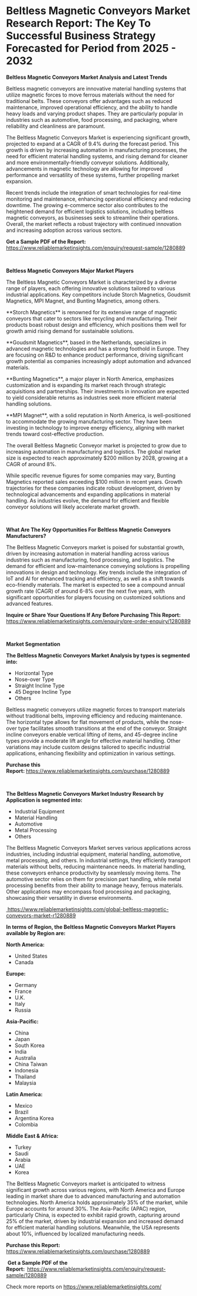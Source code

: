<p><h1>Beltless Magnetic Conveyors Market Research Report: The Key To Successful Business Strategy Forecasted for Period from 2025 - 2032</h1></p><p><strong>Beltless Magnetic Conveyors Market Analysis and Latest Trends</strong></p>
<p><p>Beltless magnetic conveyors are innovative material handling systems that utilize magnetic forces to move ferrous materials without the need for traditional belts. These conveyors offer advantages such as reduced maintenance, improved operational efficiency, and the ability to handle heavy loads and varying product shapes. They are particularly popular in industries such as automotive, food processing, and packaging, where reliability and cleanliness are paramount.</p><p>The Beltless Magnetic Conveyors Market is experiencing significant growth, projected to expand at a CAGR of 9.4% during the forecast period. This growth is driven by increasing automation in manufacturing processes, the need for efficient material handling systems, and rising demand for cleaner and more environmentally-friendly conveyor solutions. Additionally, advancements in magnetic technology are allowing for improved performance and versatility of these systems, further propelling market expansion.</p><p>Recent trends include the integration of smart technologies for real-time monitoring and maintenance, enhancing operational efficiency and reducing downtime. The growing e-commerce sector also contributes to the heightened demand for efficient logistics solutions, including beltless magnetic conveyors, as businesses seek to streamline their operations. Overall, the market reflects a robust trajectory with continued innovation and increasing adoption across various sectors.</p></p>
<p><strong>Get a Sample PDF of the Report:&nbsp;</strong> <a href="https://www.reliablemarketinsights.com/enquiry/request-sample/1280889?utm_campaign=3461&utm_medium=2&utm_source=Github&utm_content=ia&utm_term=24032025&utm_id=beltless-magnetic-conveyors">https://www.reliablemarketinsights.com/enquiry/request-sample/1280889</a></p>
<p>&nbsp;</p>
<p><strong>Beltless Magnetic Conveyors Major Market Players</strong></p>
<p><p>The Beltless Magnetic Conveyors Market is characterized by a diverse range of players, each offering innovative solutions tailored to various industrial applications. Key competitors include Storch Magnetics, Goudsmit Magnetics, MPI Magnet, and Bunting Magnetics, among others.</p><p>**Storch Magnetics** is renowned for its extensive range of magnetic conveyors that cater to sectors like recycling and manufacturing. Their products boast robust design and efficiency, which positions them well for growth amid rising demand for sustainable solutions. </p><p>**Goudsmit Magnetics**, based in the Netherlands, specializes in advanced magnetic technologies and has a strong foothold in Europe. They are focusing on R&D to enhance product performance, driving significant growth potential as companies increasingly adopt automation and advanced materials.</p><p>**Bunting Magnetics**, a major player in North America, emphasizes customization and is expanding its market reach through strategic acquisitions and partnerships. Their investments in innovation are expected to yield considerable returns as industries seek more efficient material handling solutions.</p><p>**MPI Magnet**, with a solid reputation in North America, is well-positioned to accommodate the growing manufacturing sector. They have been investing in technology to improve energy efficiency, aligning with market trends toward cost-effective production.</p><p>The overall Beltless Magnetic Conveyor market is projected to grow due to increasing automation in manufacturing and logistics. The global market size is expected to reach approximately $200 million by 2028, growing at a CAGR of around 8%.</p><p>While specific revenue figures for some companies may vary, Bunting Magnetics reported sales exceeding $100 million in recent years. Growth trajectories for these companies indicate robust development, driven by technological advancements and expanding applications in material handling. As industries evolve, the demand for efficient and flexible conveyor solutions will likely accelerate market growth.</p></p>
<p>&nbsp;</p>
<p><strong>What Are The Key Opportunities For Beltless Magnetic Conveyors Manufacturers?</strong></p>
<p><p>The Beltless Magnetic Conveyors market is poised for substantial growth, driven by increasing automation in material handling across various industries such as manufacturing, food processing, and logistics. The demand for efficient and low-maintenance conveying solutions is propelling innovations in design and technology. Key trends include the integration of IoT and AI for enhanced tracking and efficiency, as well as a shift towards eco-friendly materials. The market is expected to see a compound annual growth rate (CAGR) of around 6-8% over the next five years, with significant opportunities for players focusing on customized solutions and advanced features.</p></p>
<p><strong>Inquire or Share Your Questions If Any Before Purchasing This Report:</strong> <a href="https://www.reliablemarketinsights.com/enquiry/pre-order-enquiry/1280889?utm_campaign=3461&utm_medium=2&utm_source=Github&utm_content=ia&utm_term=24032025&utm_id=beltless-magnetic-conveyors">https://www.reliablemarketinsights.com/enquiry/pre-order-enquiry/1280889</a></p>
<p>&nbsp;</p>
<p><strong>Market Segmentation</strong></p>
<p><strong>The Beltless Magnetic Conveyors Market Analysis by types is segmented into:</strong></p>
<p><ul><li>Horizontal Type</li><li>Nose-over Type</li><li>Straight Incline Type</li><li>45 Degree Incline Type</li><li>Others</li></ul></p>
<p><p>Beltless magnetic conveyors utilize magnetic forces to transport materials without traditional belts, improving efficiency and reducing maintenance. The horizontal type allows for flat movement of products, while the nose-over type facilitates smooth transitions at the end of the conveyor. Straight incline conveyors enable vertical lifting of items, and 45-degree incline types provide a moderate lift angle for effective material handling. Other variations may include custom designs tailored to specific industrial applications, enhancing flexibility and optimization in various settings.</p></p>
<p><strong>Purchase this Report:&nbsp;</strong><a href="https://www.reliablemarketinsights.com/purchase/1280889?utm_campaign=3461&utm_medium=2&utm_source=Github&utm_content=ia&utm_term=24032025&utm_id=beltless-magnetic-conveyors">https://www.reliablemarketinsights.com/purchase/1280889</a></p>
<p>&nbsp;</p>
<p><strong>The Beltless Magnetic Conveyors Market Industry Research by Application is segmented into:</strong></p>
<p><ul><li>Industrial Equipment</li><li>Material Handling</li><li>Automotive</li><li>Metal Processing</li><li>Others</li></ul></p>
<p><p>The Beltless Magnetic Conveyors Market serves various applications across industries, including industrial equipment, material handling, automotive, metal processing, and others. In industrial settings, they efficiently transport materials without belts, reducing maintenance needs. In material handling, these conveyors enhance productivity by seamlessly moving items. The automotive sector relies on them for precision part handling, while metal processing benefits from their ability to manage heavy, ferrous materials. Other applications may encompass food processing and packaging, showcasing their versatility in diverse environments.</p></p>
<p><a href="https://www.reliablemarketinsights.com/global-beltless-magnetic-conveyors-market-r1280889?utm_campaign=3461&utm_medium=2&utm_source=Github&utm_content=ia&utm_term=24032025&utm_id=beltless-magnetic-conveyors">&nbsp;https://www.reliablemarketinsights.com/global-beltless-magnetic-conveyors-market-r1280889</a></p>
<p><strong>In terms of Region, the Beltless Magnetic Conveyors Market Players available by Region are:</strong></p>
<p>
    <p> <strong> North America: </strong>
        <ul>
            <li>United States</li>
            <li>Canada</li>
        </ul>
        </p> 
    <p> <strong> Europe: </strong>
        <ul>
            <li>Germany</li>
            <li>France</li>
            <li>U.K.</li>
            <li>Italy</li>
            <li>Russia</li>
        </ul>
        </p> 
    <p> <strong> Asia-Pacific: </strong>
        <ul>
            <li>China</li>
            <li>Japan</li>
            <li>South Korea</li>
            <li>India</li>
            <li>Australia</li>
            <li>China Taiwan</li>
            <li>Indonesia</li>
            <li>Thailand</li>
            <li>Malaysia</li>
        </ul>
        </p> 
    <p> <strong> Latin America: </strong>
        <ul>
            <li>Mexico</li>
            <li>Brazil</li>
            <li>Argentina Korea</li>
            <li>Colombia</li>
        </ul>
        </p> 
    <p> <strong> Middle East & Africa: </strong>
        <ul>
            <li>Turkey</li>
            <li>Saudi</li>
            <li>Arabia</li>
            <li>UAE</li>
            <li>Korea</li>
        </ul>
    </p>
    </p>
<p><p>The Beltless Magnetic Conveyors market is anticipated to witness significant growth across various regions, with North America and Europe leading in market share due to advanced manufacturing and automation technologies. North America holds approximately 35% of the market, while Europe accounts for around 30%. The Asia-Pacific (APAC) region, particularly China, is expected to exhibit rapid growth, capturing around 25% of the market, driven by industrial expansion and increased demand for efficient material handling solutions. Meanwhile, the USA represents about 10%, influenced by localized manufacturing needs.</p></p>
<p><strong>Purchase this Report: </strong><a href="https://www.reliablemarketinsights.com/purchase/1280889?utm_campaign=3461&utm_medium=2&utm_source=Github&utm_content=ia&utm_term=24032025&utm_id=beltless-magnetic-conveyors">https://www.reliablemarketinsights.com/purchase/1280889</a></p>
<p>&nbsp;<strong>Get a Sample PDF of the Report:&nbsp;&nbsp;</strong><a href="https://www.reliablemarketinsights.com/enquiry/request-sample/1280889?utm_campaign=3461&utm_medium=2&utm_source=Github&utm_content=ia&utm_term=24032025&utm_id=beltless-magnetic-conveyors">https://www.reliablemarketinsights.com/enquiry/request-sample/1280889</a></p>
<p><strong></strong></p>
<p>Check more reports on <a href="https://www.reliablemarketinsights.com/?utm_campaign=3461&utm_medium=2&utm_source=Github&utm_content=ia&utm_term=24032025&utm_id=beltless-magnetic-conveyors">https://www.reliablemarketinsights.com/</a></p>